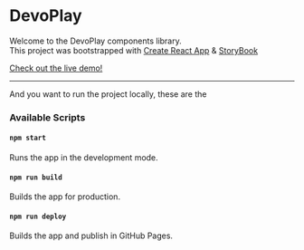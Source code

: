 # DevoPlay
Welcome to the DevoPlay components library.  
This project was bootstrapped with [Create React App](https://github.com/facebook/create-react-app) & [StoryBook](https://storybook.js.org)

[Check out the live demo!](https://agamdaz.github.io/devoplay)

<hr/>  

And you want to run the project locally, these are the
### Available Scripts

#### `npm start` 
Runs the app in the development mode.

#### `npm run build` 
Builds the app for production.

#### `npm run deploy` 
Builds the app and publish in GitHub Pages.
